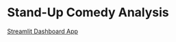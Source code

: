# Stand-Up Comedy Analysis

[Streamlit Dashboard App](https://lihuicham-standup-come-streamlit-app-deployhomedashboard-16jw8i.streamlit.app/DemoDashboard)
